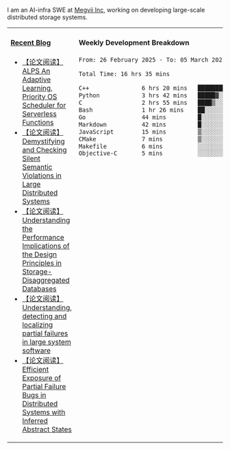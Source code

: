 I am an AI-infra SWE at [Megvii Inc](https://en.megvii.com/), working on developing large-scale distributed storage systems.

<table width="960px">
<tr>
<td valign="top" width="50%">

#### <a href="https://www.kongjun18.me" target="_blank">Recent Blog</a>

<!-- BLOG-POST-LIST:START -->
- [【论文阅读】ALPS An Adaptive Learning, Priority OS Scheduler for Serverless Functions](https://kongjun18.github.io/posts/alps-an-adaptive-learning-priority-os-scheduler-for-serverless-functions/)
- [【论文阅读】Demystifying and Checking Silent Semantic Violations in Large Distributed Systems](https://kongjun18.github.io/posts/demystifying-and-checking-silent-semantic-violations-in-large-distributed-systems/)
- [【论文阅读】Understanding the Performance Implications of the Design Principles in Storage-Disaggregated Databases](https://kongjun18.github.io/posts/understanding-the-performance-implications-of-the-design-principles-in-storage-disaggregated-databases/)
- [【论文阅读】Understanding, detecting and localizing partial failures in large system software](https://kongjun18.github.io/posts/understanding-detecting-and-localizing-partial-failures-in-large-system-software/)
- [【论文阅读】Efficient Exposure of Partial Failure Bugs in Distributed Systems with Inferred Abstract States](https://kongjun18.github.io/posts/efficient-exposure-of-partial-failure-bugs-in-distributed-systems-with-inferred-abstract-states/)
<!-- BLOG-POST-LIST:END -->

</td>
<td valign="top" width="50%">

#### Weekly Development Breakdown

<!--START_SECTION:waka-->

```txt
From: 26 February 2025 - To: 05 March 2025

Total Time: 16 hrs 35 mins

C++               6 hrs 20 mins   █████████▓░░░░░░░░░░░░░░░   38.28 %
Python            3 hrs 42 mins   █████▓░░░░░░░░░░░░░░░░░░░   22.40 %
C                 2 hrs 55 mins   ████▒░░░░░░░░░░░░░░░░░░░░   17.67 %
Bash              1 hr 26 mins    ██░░░░░░░░░░░░░░░░░░░░░░░   08.65 %
Go                44 mins         █░░░░░░░░░░░░░░░░░░░░░░░░   04.51 %
Markdown          42 mins         █░░░░░░░░░░░░░░░░░░░░░░░░   04.24 %
JavaScript        15 mins         ▒░░░░░░░░░░░░░░░░░░░░░░░░   01.60 %
CMake             7 mins          ▒░░░░░░░░░░░░░░░░░░░░░░░░   00.72 %
Makefile          6 mins          ░░░░░░░░░░░░░░░░░░░░░░░░░   00.65 %
Objective-C       5 mins          ░░░░░░░░░░░░░░░░░░░░░░░░░   00.54 %
```

<!--END_SECTION:waka-->
</td>
</tr>

</table>
